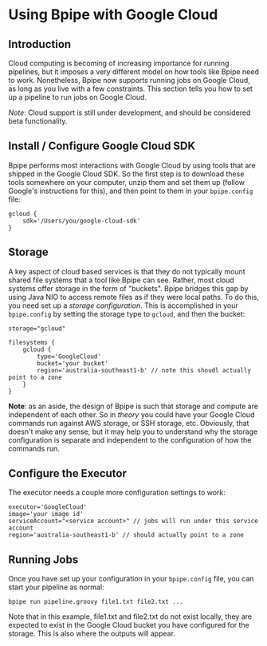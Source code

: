 # Using Bpipe with Google Cloud

## Introduction

Cloud computing is becoming of increasing importance for running pipelines, but it imposes
a very different model on how tools like Bpipe need to work. Nonetheless, Bpipe now supports running
jobs on Google Cloud, as long as you live with a few constraints. This section tells you how
to set up a pipeline to run jobs on Google Cloud.

_Note_: Cloud support is still under development, and should be considered beta functionality.

## Install / Configure Google Cloud SDK

Bpipe performs most interactions with Google Cloud by using tools that are shipped in the
Google Cloud SDK. So the first step is to download these tools somewhere on your computer,
unzip them and set them up (follow Google's instructions for this), and then point 
to them in your `bpipe.config` file:

```
gcloud {
    sdk='/Users/you/google-cloud-sdk'
}

```

## Storage

A key aspect of cloud based services is that they do not typically mount shared file systems that
a tool like Bpipe can see. Rather, most cloud systems offer storage in the form of "buckets". 
Bpipe bridges this gap by using Java NIO to access remote files as if they were local paths. To 
do this, you need set up a *storage configuration*. This is accomplished in your `bpipe.config` by setting
the storage type to `gcloud`, and then the bucket:

```
storage="gcloud"

filesystems {
    gcloud {
        type='GoogleCloud'
        bucket='your bucket'
        region='australia-southeast1-b' // note this shoudl actually point to a zone
    }
}
```

**Note**: as an aside, the design of Bpipe is such that storage and compute are independent of each other.
So in *theory* you could have your Google Cloud commands run against AWS storage, or SSH storage, etc.
Obviously, that doesn't make any sense, but it may help you to understand why the storage configuration
is separate and independent to the configuration of how the commands run.


## Configure the Executor

The executor needs a couple more configuration settings to work:

```
executor='GoogleCloud'
image='your image id'
serviceAccount="<service account>" // jobs will run under this service account
region='australia-southeast1-b' // should actually point to a zone
```

## Running Jobs

Once you have set up your configuration in your `bpipe.config` file, you can start 
your pipeline as normal:

```
bpipe run pipeline.groovy file1.txt file2.txt ...
```

Note that in this example, file1.txt and file2.txt do not exist locally, they are expected to
exist in the Google Cloud bucket you have configured for the storage. This is also where
the outputs will appear.



